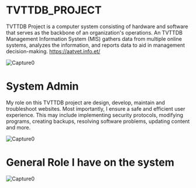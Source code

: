 # TVTTDB_PROJECT
TVTTDB Project is a computer system consisting of hardware and software that serves as the backbone of an organization's operations. An TVTTDB Management Information System (MIS) gathers data from multiple online systems, analyzes the information, and reports data to aid in management decision-making.
https://aatvet.info.et/

![Capture0](https://user-images.githubusercontent.com/89646714/151344825-eeebaa1f-a475-44be-92b8-2435601909f4.png)

# System Admin
My role on this TVTTDB project are design, develop, maintain and troubleshoot websites. Most importantly, I ensure a safe and efficient user experience.
This may include implementing security protocols, modifying programs, creating backups, resolving software problems, updating content and more.

![Capture0](https://user-images.githubusercontent.com/89646714/151345534-cbe4f7ff-b39b-4069-a5d6-2ff430a54e9a.png)

# General Role I have on the system

![Capture0](https://user-images.githubusercontent.com/89646714/151345698-cb9b8c6d-2654-4ce2-9dd0-ab13a1f96d60.png)

